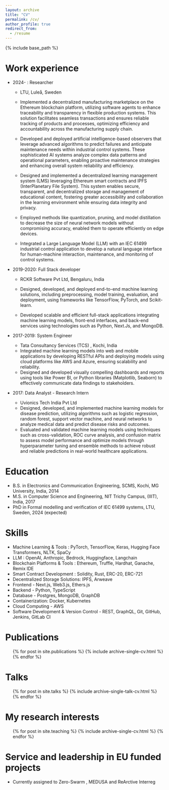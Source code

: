```yaml
---
layout: archive
title: "CV"
permalink: /cv/
author_profile: true
redirect_from:
  - /resume
---
```


{% include base_path %}

# Work experience

- 2024- : Researcher

  - LTU, Luleå, Sweden

  - Implemented a decentralized manufacturing marketplace on the Ethereum blockchain platform, utilizing software agents to enhance traceability and transparency in flexible production systems. This solution facilitates seamless transactions and ensures reliable tracking of products and processes, optimizing efficiency and accountability across the manufacturing supply chain.
  - Developed and deployed artificial intelligence-based observers that leverage advanced algorithms to predict failures and anticipate maintenance needs within industrial control systems. These sophisticated AI systems analyze complex data patterns and operational parameters, enabling proactive maintenance strategies and enhancing overall system reliability and efficiency.
  - Designed and implemented a decentralized learning management system (LMS) leveraging Ethereum smart contracts and IPFS (InterPlanetary File System). This system enables secure, transparent, and decentralized storage and management of educational content, fostering greater accessibility and collaboration in the learning environment while ensuring data integrity and privacy.
  - Employed methods like quantization, pruning, and model distillation to decrease the size of neural network models without compromising accuracy, enabled them to operate efficiently on edge devices.
  - Integrated a Large Language Model (LLM) with an IEC 61499 industrial control application to develop a natural language interface for human-machine interaction, maintenance, and monitoring of control systems.

- 2019-2020: Full Stack developer

  - RCKR Software Pvt Ltd, Bengaluru, India

  - Designed, developed, and deployed end-to-end machine learning solutions, including preprocessing, model training, evaluation, and deployment, using frameworks like TensorFlow, PyTorch, and Scikit-learn.
  - Developed scalable and efficient full-stack applications integrating machine learning models, front-end interfaces, and back-end services using technologies such as Python, Next.Js, and MongoDB.

- 2017-2019: System Engineer

  - Tata Consultancy Services (TCS) , Kochi, India
  - Integrated machine learning models into web and mobile applications by developing RESTful APIs and deploying models using cloud platforms like AWS and Azure, ensuring scalability and reliability.
  - Designed and developed visually compelling dashboards and reports using tools like Power BI, or Python libraries (Matplotlib, Seaborn) to effectively communicate data findings to stakeholders.

- 2017: Data Analyst - Research Intern
  - Uvionics Tech India Pvt Ltd
  - Designed, developed, and implemented machine learning models for disease prediction, utilizing algorithms such as logistic regression, random forest, support vector machine, and neural networks to analyze medical data and predict disease risks and outcomes.
  - Evaluated and validated machine learning models using techniques such as cross-validation, ROC curve analysis, and confusion matrix to assess model performance and optimize models through hyperparameter tuning and ensemble methods to achieve robust and reliable predictions in real-world healthcare applications.

# Education

- B.S. in Electronics and Communication Engineering, SCMS, Kochi, MG University, India, 2014
- M.S. in Computer Science and Engineering, NIT Trichy Campus, (IIIT), India, 2017
- PhD in Formal modelling and verification of IEC 61499 systems, LTU, Sweden, 2024 (expected)

# Skills

- Machine Learning & Tools : PyTorch, TensorFlow, Keras, Hugging Face Transformers, NLTK, SpaCy
- LLM : OpenAI, Anthropic, Bedrock, Huggingface, Langchain
- Blockchain Platforms & Tools : Ethereum, Truffle, Hardhat, Ganache, Remix IDE
- Smart Contract Development : Solidity, Rust, ERC-20, ERC-721
- Decentralized Storage Solutions: IPFS, Arweave
- Frontend - Next.js, Web3.js, Ethers.js
- Backend - Python, TypeScript
- Database - Postgres, MongoDB, GraphDB
- Containerization: Docker, Kubernetes
- Cloud Computing - AWS
- Software Development & Version Control - REST, GraphQL, Git, GitHub, Jenkins, GitLab CI

# Publications

  <ul>{% for post in site.publications %}
    {% include archive-single-cv.html %}
  {% endfor %}</ul>
  
Talks
======
  <ul>{% for post in site.talks %}
    {% include archive-single-talk-cv.html %}
  {% endfor %}</ul>
  
My research interests
======
  <ul>{% for post in site.teaching %}
    {% include archive-single-cv.html %}
  {% endfor %}</ul>
  
Service and leadership in EU funded projects
======
* Currently assigned to Zero-Swarm , MEDUSA and ReArctive Interreg

